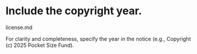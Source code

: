 # Include the copyright year.

license.md

For clarity and completeness, specify the year in the notice (e.g.,
Copyright (c) 2025 Pocket Size Fund).
